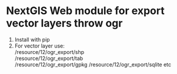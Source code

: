 NextGIS Web module for export vector layers throw ogr 
=======
  
1. Install with pip  
2. For vector layer use:   
    /resource/12/ogr_export/shp  
    /resource/12/ogr_export/tab  
    /resource/12/ogr_export/gpkg
    /resource/12/ogr_export/sqlite
    etc
